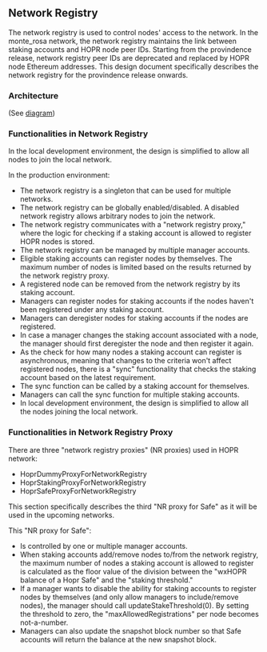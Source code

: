 ## Network Registry

The network registry is used to control nodes' access to the network. 
In the monte_rosa network, the network registry maintains the link between staking accounts and HOPR node peer IDs. 
Starting from the provindence release, network registry peer IDs are deprecated and replaced by HOPR node Ethereum addresses. 
This design document specifically describes the network registry for the provindence release onwards.

### Architecture

(See [diagram](https://whimsical.com/network-registry-RcSfnsAxeJ5tMcCZP4xHXQ))

### Functionalities in Network Registry
In the local development environment, the design is simplified to allow all nodes to join the local network.

In the production environment:

- The network registry is a singleton that can be used for multiple networks.
- The network registry can be globally enabled/disabled. A disabled network registry allows arbitrary nodes to join the network.
- The network registry communicates with a "network registry proxy," where the logic for checking if a staking account is allowed to register HOPR nodes is stored.
- The network registry can be managed by multiple manager accounts.
- Eligible staking accounts can register nodes by themselves. The maximum number of nodes is limited based on the results returned by the network registry proxy.
- A registered node can be removed from the network registry by its staking account.
- Managers can register nodes for staking accounts if the nodes haven't been registered under any staking account.
- Managers can deregister nodes for staking accounts if the nodes are registered.
- In case a manager changes the staking account associated with a node, the manager should first deregister the node and then register it again.
- As the check for how many nodes a staking account can register is asynchronous, meaning that changes to the criteria won't affect registered nodes, there is a "sync" functionality that checks the staking account based on the latest requirement.
- The sync function can be called by a staking account for themselves.
- Managers can call the sync function for multiple staking accounts.
- In local development environment, the design is simplified to allow all the nodes joining the local network.

### Functionalities in Network Registry Proxy

There are three "network registry proxies" (NR proxies) used in HOPR network:
- HoprDummyProxyForNetworkRegistry
- HoprStakingProxyForNetworkRegistry
- HoprSafeProxyForNetworkRegistry

This section specifically describes the third "NR proxy for Safe" as it will be used in the upcoming networks.

This "NR proxy for Safe":
- Is controlled by one or multiple manager accounts.
- When staking accounts add/remove nodes to/from the network registry, the maximum number of nodes a staking account is allowed to register is calculated as the floor value of the division between the "wxHOPR balance of a Hopr Safe" and the "staking threshold."
- If a manager wants to disable the ability for staking accounts to register nodes by themselves (and only allow managers to include/remove nodes), the manager should call updateStakeThreshold(0). By setting the threshold to zero, the "maxAllowedRegistrations" per node becomes not-a-number.
- Managers can also update the snapshot block number so that Safe accounts will return the balance at the new snapshot block.